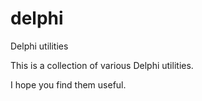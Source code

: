 # delphi

Delphi utilities

This is a collection of various Delphi utilities.

I hope you find them useful.
